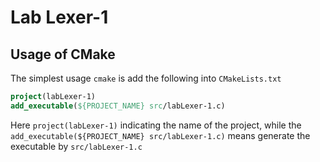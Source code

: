 # Lab Lexer-1

## Usage of CMake

The simplest usage `cmake` is add the following into `CMakeLists.txt`
```CMake
project(labLexer-1)
add_executable(${PROJECT_NAME} src/labLexer-1.c)
```
Here `project(labLexer-1)` indicating the name of the project, while the `add_executable(${PROJECT_NAME} src/labLexer-1.c)` means generate the executable by `src/labLexer-1.c`
